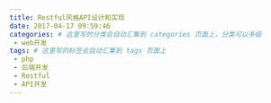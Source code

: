 ```yaml
---
title: Restful风格API设计和实现
date: 2017-04-17 09:59:46
categories: # 这里写的分类会自动汇集到 categories 页面上，分类可以多级
 - web开发
tags: # 这里写的标签会自动汇集到 tags 页面上
 - php
 - 后端开发
 - Restful
 - API开发
---
```


